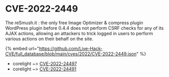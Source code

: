 # CVE-2022-2449

The reSmush.it : the only free Image Optimizer & compress plugin WordPress plugin before 0.4.4 does not perform CSRF checks for any of its AJAX actions, allowing an attackers to trick logged in users to perform various actions on their behalf on the site.

{% embed url="https://github.com/Live-Hack-CVE/full_database/blob/main/cves/2022/CVE-2022-2449.json" %}


* corelight ~> [CVE-2022-24497](https://www.alice-snow.ru/2022/database/cve-2022-2449/cve-2022-24497-corelight)
* corelight ~> [CVE-2022-24491](https://www.alice-snow.ru/2022/database/cve-2022-2449/cve-2022-24491-corelight)